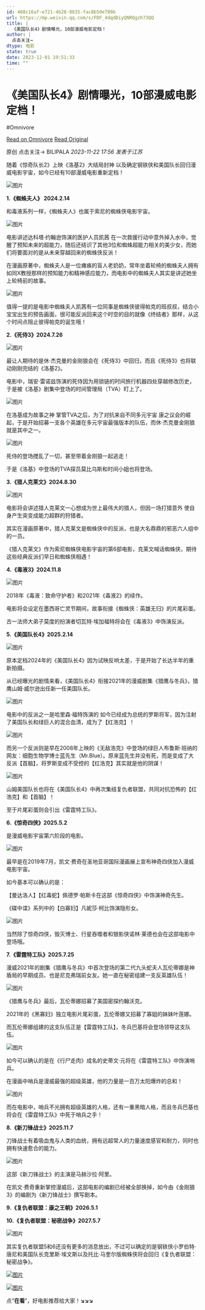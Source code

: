 ```yaml
---
id: 408c16af-e721-4b28-9835-fac8b50e709b
url: https://mp.weixin.qq.com/s/FDF_4dqdDiyQNRQgzh73QQ
title: |
  《美国队长4》剧情曝光，10部漫威电影定档！
author: |
  点击关注→
dtype: 电影
state: true
date: 2023-12-01 19:51:33
time: ""
---
```



# 《美国队长4》剧情曝光，10部漫威电影定档！
#Omnivore

[Read on Omnivore](https://omnivore.app/me/https-mp-weixin-qq-com-s-fdf-4-dqd-diy-qnr-qgzh-73-qq-18c25382df7)
[Read Original](https://mp.weixin.qq.com/s/FDF_4dqdDiyQNRQgzh73QQ)

原创  点击关注→  BILIPALA _2023-11-22 17:56_ _发表于江苏_ 

随着《惊奇队长2》上映《洛基2》大结局封神 以及确定钢铁侠和美国队长回归漫威电影宇宙，如今已经有10部漫威电影重新定档！

![图片](https://proxy-prod.omnivore-image-cache.app/0x0,svHA0XGkFO3fUSetyng6QkeI3MqJ8ziwNyyv8gCvq-CI/https://mmbiz.qpic.cn/mmbiz_jpg/AKk1qznxlzfQwW04aicVPbNjeIOBuYNlwevjvQ8f4TyFv3Fz0GDpGseeC8czP0LfYFY4uzSkembfSQTkVibwzBqg/640?wx_fmt=jpeg&from=appmsg)

**1.《蜘蛛夫人》 2024.2.14**

和毒液系列一样，《蜘蛛夫人》也属于索尼的蜘蛛侠电影宇宙。

![图片](https://proxy-prod.omnivore-image-cache.app/0x0,sVmIdNPxd20BeaUDiJq9i3bb-HnZi3zWDkbpQHwSpqpc/https://mmbiz.qpic.cn/mmbiz_jpg/AKk1qznxlzfQwW04aicVPbNjeIOBuYNlw7PVgg8ER5ibk7LlOVNbz5W8HHqBvIHgN8UKugcZxeHVZI5rYLNkT5sg/640?wx_fmt=jpeg&from=appmsg)

电影讲述达科塔·约翰逊饰演的医护人员凯茜 在一次救援行动中意外掉入水中，觉醒了预知未来的超能力，随后还结识了其他3位和蜘蛛超能力相关的美少女，而她们将要面对的是从未来穿越回来的蜘蛛侠反派！

在漫画原著中，蜘蛛夫人是一位瘫痪的盲人老奶奶，常年坐着轮椅的蜘蛛夫人拥有如同X教授那样的预知能力和精神感应能力，而电影中的蜘蛛夫人其实是讲述她坐上轮椅前的故事。

![图片](https://proxy-prod.omnivore-image-cache.app/0x0,s6LKlv7qtRdp0F3_Bee-iRvk-L-F2PUw9jQjy7fP8VIc/https://mmbiz.qpic.cn/mmbiz_jpg/AKk1qznxlzfQwW04aicVPbNjeIOBuYNlwOhubic3kick63egBDCjepHr5g9s19NWsiaibMVhOrJAjNZxytpofdA0CLg/640?wx_fmt=jpeg&from=appmsg)

值得一提的是电影中蜘蛛夫人凯茜有一位同事是蜘蛛侠彼得帕克的班叔叔，结合小宝宝出生的预告画面，很可能反派回来这个时空的目的就像《终结者》那样，从这个时间点阻止彼得帕克的诞生哦！

**2.《死侍3》2024.7.26**

![图片](https://proxy-prod.omnivore-image-cache.app/0x0,sVuahwpb7ShAu7Esepoqd3xXjepHE4Sw8EFx5uh7fJg8/https://mmbiz.qpic.cn/mmbiz_jpg/AKk1qznxlzfQwW04aicVPbNjeIOBuYNlwnwzQSB2QTaYXJ3STibddF1f1U3FeGXFnI6HPwbXeERgicYMTPYYWdJUw/640?wx_fmt=jpeg&from=appmsg)

最让人期待的是休·杰克曼的金刚狼会在《死侍3》中回归，而且《死侍3》也将联动刚刚完结的《洛基2》。

电影中，瑞安·雷诺兹饰演的死侍因为用锁链的时间旅行机器四处穿越修改历史，于是被《洛基》剧集中登场的时间管理局（TVA）盯上了。

![图片](https://proxy-prod.omnivore-image-cache.app/0x0,scNuGRxSijXBPqtAPechyhsQQGl6PK76rxflBxnnT9o8/https://mmbiz.qpic.cn/mmbiz_jpg/AKk1qznxlzfQwW04aicVPbNjeIOBuYNlwdicghfibucvciakmXdicwrX83PgUsvCTOTex8tWL5MUibP3LiaSV8Kx1d49A/640?wx_fmt=jpeg&from=appmsg)

在洛基成为故事之神 掌管TVA之后，为了对抗来自不同多元宇宙 康之议会的崛起，于是开始招募一支各个英雄在多元宇宙最强版本的队伍，而休·杰克曼金刚狼就是其中之一。

![图片](https://proxy-prod.omnivore-image-cache.app/0x0,sjjZmvleIiO7J6FJh6_m0Ks_i5JvzbHcYzQfzhpeDCog/https://mmbiz.qpic.cn/mmbiz_jpg/AKk1qznxlzfQwW04aicVPbNjeIOBuYNlwZJWWGBIdciawjlPyypsagr2YkHYbQicr9spKyIOYkB6E4HJPcoB9QnDA/640?wx_fmt=jpeg&from=appmsg)

死侍的登场搅乱了一切，甚至带着金刚狼一起逃走！

于是《洛基》中登场的TVA探员莫比乌斯和时间小姐也将登场。

**3.《猎人克莱文》2024.8.30**

![图片](https://proxy-prod.omnivore-image-cache.app/0x0,sO3pgbEVFkhjyy0FeYXPEeeSrJjM_HN43_XT5fgMyWYs/https://mmbiz.qpic.cn/mmbiz_jpg/AKk1qznxlzfQwW04aicVPbNjeIOBuYNlw650He3ibgCqPichGKcusgAmUroDqx0poNKhntmvJEHe7f6Ejb3icOh9Sw/640?wx_fmt=jpeg&from=appmsg)

电影将会讲述猎人克莱文一心想成为世上最伟大的猎人，但因一场打猎意外 使自身产生突变成能力超群的狩猎者。

其实在漫画原著中，猎人克莱文是蜘蛛侠中的反派，也是大名鼎鼎的邪恶六人组中的一员。

《猎人克莱文》作为索尼蜘蛛侠电影宇宙的第6部电影，克莱文喊话蜘蛛侠，期待这些经典反派们早日和蜘蛛侠相遇！

**4.《毒液3》2024.11.8**

![图片](https://proxy-prod.omnivore-image-cache.app/0x0,sKMlPT3-CYyA5xLndwEpH_Jk3NXuUhS5hjP2-sSW7Fqs/https://mmbiz.qpic.cn/mmbiz_jpg/AKk1qznxlzfQwW04aicVPbNjeIOBuYNlwF96x3EndeicHEGYDItrEPc9C9ZgVWkaXR7XWSoGrr4y79UyxpH3OUicw/640?wx_fmt=jpeg&from=appmsg)

2018年《毒液：致命守护者》和2021年《毒液2》的续作。

电影将会设定在墨西哥亡灵节期间，故事衔接《蜘蛛侠：英雄无归》的片尾彩蛋。

古一法师大弟子莫度的扮演者切瓦特·埃加福特将会在《毒液3》中饰演反派。

**5.《美国队长4》2025.2.14**

![图片](https://proxy-prod.omnivore-image-cache.app/0x0,sDLSwi3sXa7WNC4r3ZnhIf83DNzIqduilJDgMycFiCZA/https://mmbiz.qpic.cn/mmbiz_jpg/AKk1qznxlzfQwW04aicVPbNjeIOBuYNlwHQZshYlMue08icXOnl3mJLmZhHuLkgIfetTdozIq7a1FXZO9ibsicdvmA/640?wx_fmt=jpeg&from=appmsg)

原本定档2024年的《美国队长4》因为试映反响太差，于是开始了长达半年的重新拍摄。

从已经曝光的剧情来看，《美国队长4》衔接2021年的漫威剧集《猎鹰与冬兵》，猎鹰山姆·威尔逊出任新一任美国队长。

![图片](https://proxy-prod.omnivore-image-cache.app/0x0,s3tqpthkKoIvY8icSXUMotGleLPpUx-f07waGft9ZuUw/https://mmbiz.qpic.cn/mmbiz_jpg/AKk1qznxlzfQwW04aicVPbNjeIOBuYNlwkQMh6Kx7vCkpuSiafIgDPQnX1YR541yJOzEiaJLibpbBJ4G1iaGMvEAlRA/640?wx_fmt=jpeg&from=appmsg)

电影中的反派之一是哈里森·福特饰演的 如今已经成为总统的罗斯将军，因为注射了美国队长和绿巨人的混合血清，成为了【红浩克】！

![图片](https://proxy-prod.omnivore-image-cache.app/0x0,sA3z7jNRVPAgLhs3rikgmMP3G2bbJIjs2XZwfc5IZ8E4/https://mmbiz.qpic.cn/mmbiz_jpg/AKk1qznxlzfQwW04aicVPbNjeIOBuYNlwbicsFugq4iaoRkgibpOOTvQCAHIJibNeseiagydMiaTwjNnvBKn13kO5LSNw/640?wx_fmt=jpeg&from=appmsg)

而另一个反派则是早在2008年上映的《无敌浩克》中登场的绿巨人布鲁斯·班纳的网友：细胞生物学博士蓝先生（Mr.Blue）。原来蓝先生并没有死，而是变成了大反派【首脑】，将罗斯变成不受控的【红浩克】其实就是他的阴谋！

![图片](https://proxy-prod.omnivore-image-cache.app/0x0,soj5uTxKFbAAJsN_RyA-GNJyUa7jCWhDRfIaAupsImz0/https://mmbiz.qpic.cn/mmbiz_jpg/AKk1qznxlzfQwW04aicVPbNjeIOBuYNlwWUrgPMGgmUO4JDIueHq8IQkmo4gbBUusr1zkoQ7gmZkWLFCI0Gz4ibA/640?wx_fmt=jpeg&from=appmsg)

山姆美国队长也将在《美国队长4》中再次集结复仇者联盟，共同对抗恐怖的【红浩克】和【首脑】！

至于片尾彩蛋则会引出《雷霆特工队》。

**6.《惊奇四侠》2025.5.2**

是漫威电影宇宙第六阶段的电影。

![图片](https://proxy-prod.omnivore-image-cache.app/0x0,si4kR1Mz02Fd9MdY-EMG_OPo3k2SyoVQ5AZ-Pop0Txmg/https://mmbiz.qpic.cn/mmbiz_jpg/AKk1qznxlzfQwW04aicVPbNjeIOBuYNlwv75bLLs8gMY5vbia3DffMPlqK5rjMuNJMfD26XiaibFKGmrlALAkEaibPw/640?wx_fmt=jpeg&from=appmsg)

最早是在2019年7月，凯文·费奇在圣地亚哥国际漫画展上宣布神奇四侠加入漫威电影宇宙。

如今基本可以确认的是：

【曼达洛人】【红毒蛇】佩德罗·帕斯卡在这部《惊奇四侠》中饰演神奇先生。

《碟中谍》系列中的【白寡妇】凡妮莎·柯比饰演隐形女。

![图片](https://proxy-prod.omnivore-image-cache.app/0x0,sVhIltDkAmRdaG-Za3CLjF4ZRmXH8oL4tjKSvWFuSYpc/https://mmbiz.qpic.cn/mmbiz_jpg/AKk1qznxlzfQwW04aicVPbNjeIOBuYNlweH7Th8GZbP93OoCiaFPz2rtmSZwaDwSIa0icibcicXrC3lPibICfpkoftRA/640?wx_fmt=jpeg&from=appmsg)

当然除了惊奇四侠，毁灭博士、行星吞噬者和银影侠诺林·莱德也会在这部电影中登场哦。

**7.《雷霆特工队》2025.7.25**

漫威2021年的剧集《猎鹰与冬兵》中首次登场的第二代九头蛇夫人瓦伦蒂娜是神盾局的早期成员、也是尼克弗瑞前女友。她一直在秘密组建一支反英雄队伍！

![图片](https://proxy-prod.omnivore-image-cache.app/0x0,sGWi3LEzws0M1HxUK2j3C4O8-IEIRkzhFGhUMFo0LRXc/https://mmbiz.qpic.cn/mmbiz_jpg/AKk1qznxlzfQwW04aicVPbNjeIOBuYNlwicq8oQUcJ14X9cnz12SicYVGxthNd7BmFZCdTPd6kQLCQayjibGZdsPhg/640?wx_fmt=jpeg&from=appmsg)

《猎鹰与冬兵》最后，瓦伦蒂娜招募了美国密探约翰沃克。

2021年的《黑寡妇》独立电影片尾彩蛋，瓦伦蒂娜又招募了寡姐的妹妹叶莲娜。

而瓦伦蒂娜组建的这支队伍正是【雷霆特工队】，冬兵巴基将会登场领导这支队伍。

![图片](https://proxy-prod.omnivore-image-cache.app/0x0,sZxw5CMRpkKpFhtC5PYe6IiUWtA9a73Dy5hpLzQzsXuk/https://mmbiz.qpic.cn/mmbiz_jpg/AKk1qznxlzfQwW04aicVPbNjeIOBuYNlw0cBejXphIzDqyn0ib2zP2U1uPFq5Q0UYEEUY7vFCqTBCBCDYicREKfbA/640?wx_fmt=jpeg&from=appmsg)

如今可以确认的是在《行尸走肉》成名的史蒂文·元将在《雷霆特工队》中饰演哨兵。

在漫画中哨兵是漫威最强的超级英雄，他的力量是一百万太阳爆炸的总和！

![图片](https://proxy-prod.omnivore-image-cache.app/0x0,sVK3VMayjrctTA3wwqwEdTxbdUYN6PE612ZoT5au5GSs/https://mmbiz.qpic.cn/mmbiz_jpg/AKk1qznxlzfQwW04aicVPbNjeIOBuYNlwEXLW5VSuKgU0ceBnBkBgxpyVYFyK0ziciaMYqq97f9zNrl6JNX8eJicrw/640?wx_fmt=jpeg&from=appmsg)

而在电影中，哨兵不光拥有超级英雄的人格，还有一重黑暗人格，而且冬兵巴基也将会在《雷霆特工队》中死于哨兵之手！

**8.《新刀锋战士》2025.11.7**

刀锋战士有着吸血鬼与人类的血统，拥有远超常人的力量速度感官和耐力，同时也拥有快速愈合的能力。

![图片](https://proxy-prod.omnivore-image-cache.app/0x0,sZjmL3wVHUWKi84BVqUkp7gA_PT2VxEwGwNsBkljrHTQ/https://mmbiz.qpic.cn/mmbiz_jpg/AKk1qznxlzfQwW04aicVPbNjeIOBuYNlwrnS5LhibVPkZ46gt87NysMSGQSSpsb5woqOgRJ3Pg6zqTNMEPoC1ZfQ/640?wx_fmt=jpeg&from=appmsg)

这部《新刀锋战士》的主演是马赫沙拉·阿里。

在凯文·费奇重新掌控漫威后，这部电影的编剧已经被全部换掉，如今由《金刚狼3》的编剧为《新刀锋战士》撰写剧本。

**9.《复仇者联盟：康之王朝》2026.5.1**

**10.《复仇者联盟：秘密战争》2027.5.7**

![图片](https://proxy-prod.omnivore-image-cache.app/0x0,sfCnWVdJRAKQnrg08dg3VtKRY1kk2EO1jmkVTwzQVY7k/https://mmbiz.qpic.cn/mmbiz_jpg/AKk1qznxlzfQwW04aicVPbNjeIOBuYNlwUwyJQHaLX8jYlcb0S4X85EdqSUPRo6h6iaNrASpeMMCmDhxWf7VyrfA/640?wx_fmt=jpeg&from=appmsg)

其实复仇者联盟5和6还没有更多的消息放出，不过可以确定的是钢铁侠小罗伯特·唐尼和美国队长克里斯·埃文斯以及托比·马奎尔版蜘蛛侠将会回归《复仇者联盟：秘密战争》。

[![图片](https://proxy-prod.omnivore-image-cache.app/0x0,spAvjD64UV5mGnau7Gam_VbvVL_FUI1PFsXIxVY31LJk/https://mmbiz.qpic.cn/mmbiz_jpg/AKk1qznxlzfQwW04aicVPbNjeIOBuYNlwfC7TNJQOsuFGm7DtWURsdRLs3etianEW73B8n5prnfJ6wP94TbV6UvQ/640?wx_fmt=jpeg)](http://mp.weixin.qq.com/s?%5F%5Fbiz=MzUyOTMzNjcxNw==&mid=2247485914&idx=1&sn=7a68fb51c3b9082c0d2bad2d7611fa82&chksm=fa63d938cd14502e4367e1eca73204baea37a2b77456c453e4aff96a18494e041056b7f289ae&scene=21#wechat%5Fredirect)  

[![图片](https://proxy-prod.omnivore-image-cache.app/0x0,s_d1GjM7_DjUxbVrVPnitOHFSG_dcMbsIAbazvoIxu6M/https://mmbiz.qpic.cn/mmbiz_jpg/AKk1qznxlzfQwW04aicVPbNjeIOBuYNlwlo9BgicbFwaWeqwtw0JlbMbFEqdT5jgIU4OuXWOGlfHc4m6r6icNvI9A/640?wx_fmt=jpeg)](http://mp.weixin.qq.com/s?%5F%5Fbiz=MzUyOTMzNjcxNw==&mid=2247485941&idx=1&sn=5ba4ca428e375dc453a7f81f21f0e35d&chksm=fa63d917cd14500130a909851fb9eb36c92dd45463658548152caff5222c9397889e5d363b25&scene=21#wechat%5Fredirect)  

点“**在看**”，好电影推荐给大家！**↘↘↘**



